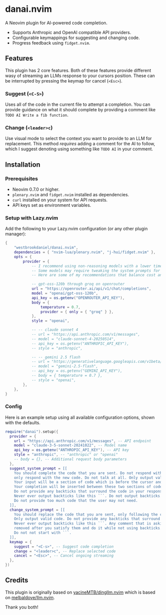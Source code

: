# danai.nvim

A Neovim plugin for AI-powered code completion.

- Supports Anthropic and OpenAI compatible API providers.
- Configurable keymappings for suggesting and changing code.
- Progress feedback using `fidget.nvim`.

## Features

This plugin has 2 core features. Both of these features provide different
wasy of streaming an LLMs response to your cursors position.
These can be interrupted by pressing the keymap for cancel (`<Esc>`).

### Suggest (`<C-S>`)

Uses all of the code in the current file to attempt a completion.
You can provide guidance on what it should complete
by providing a comment like `TODO AI Write a fib function`.

### Change (`<leader>c`)

Use visual mode to select the context you want to provide to an LLM for replacement.
This method _requires_ adding a comment for the AI to follow, which I suggest
denoting using something like `TODO AI` in your comment.

## Installation

### Prerequisites

- Neovim 0.7.0 or higher.
- `plenary.nvim` and `fidget.nvim` installed as dependencies.
- `curl` installed on your system for API requests.
- API keys set as environment variables.

### Setup with Lazy.nvim

Add the following to your Lazy.nvim configuration (or any other plugin manager):

```lua
{
    "westbrookdaniel/danai.nvim",
    dependencies = { "nvim-lua/plenary.nvim", "j-hui/fidget.nvim" },
    opts = {
        provider = {
            -- I recommend using non-reasoning models with a lower time to first token.
            -- Some models may require tweaking the system prompts for better reliability.
            -- Here are some of my recommendations that balance cost and performance.

            -- gpt-oss-120b through groq on openrouter
            url = "https://openrouter.ai/api/v1/chat/completions",
            model = "openai/gpt-oss-120b",
            api_key = os.getenv("OPENROUTER_API_KEY"),
            body = {
                temperature = 0.7,
                provider = { only = { "groq" } },
            },
            style = "openai",

            -- -- claude sonnet 4
            -- url = "https://api.anthropic.com/v1/messages",
            -- model = "claude-sonnet-4-20250514",
            -- api_key = os.getenv("ANTHROPIC_API_KEY"),
            -- style = "anthropic",

            -- -- gemini 2.5 flash
            -- url = "https://generativelanguage.googleapis.com/v1beta/openai/chat/completions",
            -- model = "gemini-2.5-flash",
            -- api_key = os.getenv("GEMINI_API_KEY"),
            -- body = { temperature = 0.7 },
            -- style = "openai",
        },
    },
}
```

### Config

Here is an example setup using all available configuration options, shown with the defaults.

````lua
require("danai").setup({
  provider = {
    url = "https://api.anthropic.com/v1/messages", -- API endpoint
    model = "claude-3-5-sonnet-20241022", -- Model name
    api_key = os.getenv("ANTHROPIC_API_KEY"), -- API key
    style = "anthropic", -- "anthropic" or "openai"
    -- body = {}, -- Additional request body parameters
  },
  suggest_system_prompt = [[
    You should complete the code that you are sent. Do not respond with any of the code that was provided,
    only respond with the new code. Do not talk at all. Only output valid code.
    Your input will be a section of code which is before the cursor and then the text AFTER CURSOR and then the text after the cursor.
    Your completion will be inserted between these two sections of code.
    Do not provide any backticks that surround the code in your response.
    Never ever output backticks like this ```. Do not output backticks.
    Do not provide too much code that the user may not need.
  ]],
  change_system_prompt = [[
    You should replace the code that you are sent, only following the comments. Do not talk at all.
    Only output valid code. Do not provide any backticks that surround the code in your response.
    Never ever output backticks like this ```. Any comment that is asking you for something should be
    removed after you satisfy them and do it while not using backticks. Other comments should left alone.
    Do not not start with ```.
  ]],
  keymap = {
    suggest = "<C-s>", -- Suggest code completion
    change = "<leader>c", -- Replace selected code
    cancel = "<Esc>", -- Cancel ongoing streaming
  },
})
````

## Credits

This plugin is originally based on [yacineMTB/dingllm.nvim](https://github.com/yacineMTB/dingllm.nvim)
which is based on [melbaldove/llm.nvim](https://github.com/melbaldove/llm.nvim).

Thank you both!
